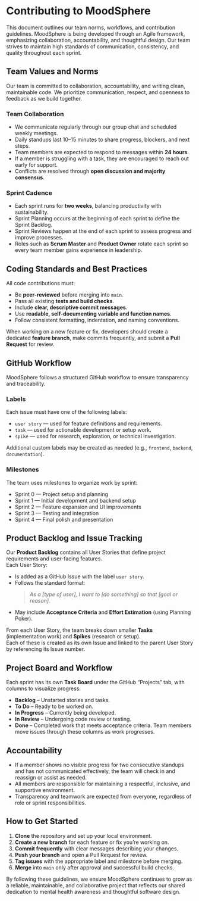 # Contributing to MoodSphere

This document outlines our team norms, workflows, and contribution guidelines. MoodSphere is being developed through an Agile framework, emphasizing collaboration, accountability, and thoughtful design. Our team strives to maintain high standards of communication, consistency, and quality throughout each sprint.

## Team Values and Norms

Our team is committed to collaboration, accountability, and writing clean, maintainable code. We prioritize communication, respect, and openness to feedback as we build together.

### Team Collaboration
- We communicate regularly through our group chat and scheduled weekly meetings.  
- Daily standups last 10–15 minutes to share progress, blockers, and next steps.  
- Team members are expected to respond to messages within **24 hours**.  
- If a member is struggling with a task, they are encouraged to reach out early for support.  
- Conflicts are resolved through **open discussion and majority consensus**.  

### Sprint Cadence
- Each sprint runs for **two weeks**, balancing productivity with sustainability.  
- Sprint Planning occurs at the beginning of each sprint to define the Sprint Backlog.  
- Sprint Reviews happen at the end of each sprint to assess progress and improve processes.  
- Roles such as **Scrum Master** and **Product Owner** rotate each sprint so every team member gains experience in leadership. 

## Coding Standards and Best Practices

All code contributions must:
- Be **peer-reviewed** before merging into `main`.  
- Pass all existing **tests and build checks**.  
- Include **clear, descriptive commit messages**.  
- Use **readable, self-documenting variable and function names**.  
- Follow consistent formatting, indentation, and naming conventions.  

When working on a new feature or fix, developers should create a dedicated **feature branch**, make commits frequently, and submit a **Pull Request** for review.

## GitHub Workflow

MoodSphere follows a structured GitHub workflow to ensure transparency and traceability.

### Labels
Each issue must have one of the following labels:
- `user story` — used for feature definitions and requirements.  
- `task` — used for actionable development or setup work.  
- `spike` — used for research, exploration, or technical investigation.  

Additional custom labels may be created as needed (e.g., `frontend`, `backend`, `documentation`).

### Milestones
The team uses milestones to organize work by sprint:
- Sprint 0 — Project setup and planning  
- Sprint 1 — Initial development and backend setup  
- Sprint 2 — Feature expansion and UI improvements  
- Sprint 3 — Testing and integration  
- Sprint 4 — Final polish and presentation  

## Product Backlog and Issue Tracking

Our **Product Backlog** contains all User Stories that define project requirements and user-facing features.  
Each User Story:
- Is added as a GitHub Issue with the label `user story`.  
- Follows the standard format:  
  > *As a [type of user], I want to [do something] so that [goal or reason].*  
- May include **Acceptance Criteria** and **Effort Estimation** (using Planning Poker).

From each User Story, the team breaks down smaller **Tasks** (implementation work) and **Spikes** (research or setup).  
Each of these is created as its own Issue and linked to the parent User Story by referencing its Issue number.

## Project Board and Workflow

Each sprint has its own **Task Board** under the GitHub “Projects” tab, with columns to visualize progress:
- **Backlog** – Unstarted stories and tasks.  
- **To Do** – Ready to be worked on.  
- **In Progress** – Currently being developed.  
- **In Review** – Undergoing code review or testing.  
- **Done** – Completed work that meets acceptance criteria.
Team members move issues through these columns as work progresses.

## Accountability

- If a member shows no visible progress for two consecutive standups and has not communicated effectively, the team will check in and reassign or assist as needed.  
- All members are responsible for maintaining a respectful, inclusive, and supportive environment.  
- Transparency and teamwork are expected from everyone, regardless of role or sprint responsibilities.  

## How to Get Started

1. **Clone** the repository and set up your local environment.  
2. **Create a new branch** for each feature or fix you’re working on.  
3. **Commit frequently** with clear messages describing your changes.  
4. **Push your branch** and open a Pull Request for review.  
5. **Tag issues** with the appropriate label and milestone before merging.  
6. **Merge** into `main` only after approval and successful build checks.

By following these guidelines, we ensure MoodSphere continues to grow as a reliable, maintainable, and collaborative project that reflects our shared dedication to mental health awareness and thoughtful software design.

